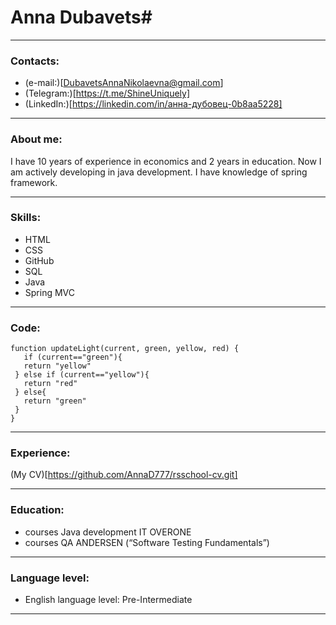 
# Anna Dubavets#

***************************************************************************

### Contacts:
* (e-mail:)[DubavetsAnnaNikolaevna@gmail.com]
* (Telegram:)[https://t.me/ShineUniquely]
* (LinkedIn:)[https://linkedin.com/in/анна-дубовец-0b8aa5228]

***************************************************************************

### About me:

I have 10 years of experience in economics and 2 years in education.
Now I am actively developing in java development.
I have knowledge of spring framework.

***************************************************************************

### Skills:

* HTML
* CSS
* GitHub
* SQL
* Java
* Spring MVC

***************************************************************************

### Code:

```
function updateLight(current, green, yellow, red) {
   if (current=="green"){
   return "yellow"
 } else if (current=="yellow"){
   return "red"
 } else{
   return "green"
 }
}
```
***************************************************************************

### Experience:

(My CV)[https://github.com/AnnaD777/rsschool-cv.git]

***************************************************************************

### Education:

* courses Java development IT OVERONE
* courses QA ANDERSEN (“Software Testing Fundamentals”)

***************************************************************************

### Language level:

* English language level: Pre-Intermediate

***************************************************************************